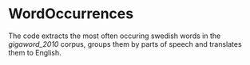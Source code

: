 # WordOccurrences
The code extracts the most often occuring swedish words in the *gigaword_2010* corpus, groups them by parts of speech and translates them to English.
